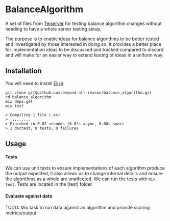 # BalanceAlgorithm

A set of files from [Teiserver](https://github.com/beyond-all-reason/teiserver) for testing balance algorithm changes without needing to have a whole server testing setup.

The purpose is to enable ideas for balance algorithms to be better tested and investigated by those interested in doing so. It provides a better place for implementation ideas to be discussed and tracked compared to discord and will make for an easier way to extend testing of ideas in a uniform way.

## Installation
You will need to install [Elixir](https://elixir-lang.org/).

```
git clone git@github.com:beyond-all-reason/balance_algorithm.git
cd balance_algorithm
mix deps.get
mix test

> Compiling 1 file (.ex)
> .........
> Finished in 0.02 seconds (0.02s async, 0.00s sync)
> 1 doctest, 8 tests, 0 failures
```

## Usage

#### Tests
We can use unit tests to ensure implementations of each algorithm produce the output expected, it also allows us to change internal details and ensure the algorithms as a whole are unaffected. We can run the tests with `mix test`. Tests are located in the [test] folder.

#### Evaluate against data
TODO: Mix task to run data against an algorithm and provide scoring metrics/output
